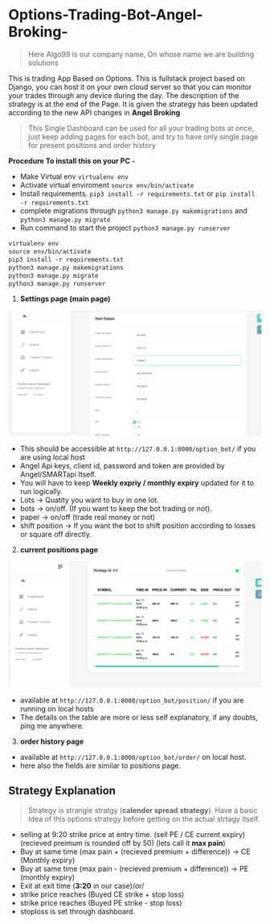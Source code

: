 # Options-Trading-Bot-Angel-Broking-

>Here Algo99 is our company name, On whose name we are building solutions



This is trading App Based on Options. This is fullstack project based on Django, you can host it on your own cloud server so that you can monitor your trades through any device during the day. The description of the strategy is at the end of the Page.
It is given the strategy has been updated according to the new API changes in **Angel Broking**







>This Single Dashboard can be used for all your trading bots at once, just keep adding pages for each bot, and try to have only single page for present positions and order history




**Procedure To install this on your PC -**


 - Make Virtual env `virtualenv env`
 - Activate virtual enviroment `source env/bin/activate`
 - Install requirements. `pip3 install -r requirements.txt` or `pip install -r requirements.txt`
 - complete migrations through `python3 manage.py makemigrations` and `python3 manage.py migrate`
 - Run command to start the project `python3 manage.py runserver`



```
virtualenv env
source env/bin/activate
pip3 install -r requirements.txt
python3 manage.py makemigrations
python3 manage.py migrate
python3 manage.py runserver
```







1. **Settings page (main page)**


![Alt text](https://github.com/sudhanshu8833/Options-Trading-Bot-Angel-Broking-/blob/main/dashboard.png)


   - This should be accessible at `http://127.0.0.1:8000/option_bot/` if you are using local host
   - Angel Api keys, client id, password and token are provided by Angel/SMARTapi Itself.
   - You will have to keep **Weekly expriy / monthly expiry** updated for it to run logically.
   - Lots -> Quatity you want to buy in one lot.
   - bots -> on/off. (If you want to keep the bot trading or not).
   - paper -> on/off (trade real money or not)
   - shift position -> If you want the bot to shift position according to losses or square off directly.


2. **current positions page**


![Alt text](https://github.com/sudhanshu8833/Options-Trading-Bot-Angel-Broking-/blob/main/positions.png)

  - available at `http://127.0.0.1:8000/option_bot/position/` if you are running on local hosts
  - The details on the table are more or less self explanatory, if any doubts, ping me anywhere.



3. **order history page**


  - available at `http://127.0.0.1:8000/option_bot/order/` on local host.
  - here also the fields are similar to positions page.






## Strategy Explanation

>Strategy is strangle stratgy (**calender spread strategy**). Have a basic Idea of this options strategy before getting on the actual strtagy itself.


- selling at 9:20 strike price at entry time. (sell PE / CE current expiry) (recieved preimum is rounded off by 50) (lets call it **max pain**)
- Buy at same time (max pain + (recieved premium + difference)) → CE (Monthly expiry)
- Buy at same time (max pain - (recieved premium + difference)) → PE (monthly expiry)
- Exit at exit time (**3:20** in our case)/or/
- strike price reaches (Buyed CE strike + stop loss)
- strike price reaches (Buyed PE strike - stop loss)
- stoploss is set through dashboard.



